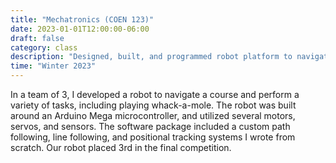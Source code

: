 ```yaml
---
title: "Mechatronics (COEN 123)"
date: 2023-01-01T12:00:00-06:00
draft: false
category: class
description: "Designed, built, and programmed robot platform to navigate a course and play whack-a-mole"
time: "Winter 2023"
---
```


In a team of 3, I developed a robot to navigate a course and perform a variety of tasks, including playing whack-a-mole. The robot was built around an Arduino Mega microcontroller, and utilized several motors, servos, and sensors. The software package included a custom path following, line following, and positional tracking systems I wrote from scratch. Our robot placed 3rd in the final competition.